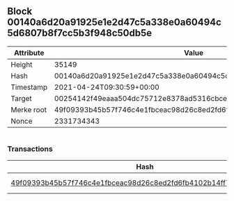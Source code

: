 ## Block 00140a6d20a91925e1e2d47c5a338e0a60494c5d6807b8f7cc5b3f948c50db5e

Attribute | Value
--- | ---
Height | 35149
Hash | 00140a6d20a91925e1e2d47c5a338e0a60494c5d6807b8f7cc5b3f948c50db5e
Timestamp | 2021-04-24T09:30:59+00:00
Target | 00254142f49eaaa504dc75712e8378ad5316cbcead634704b3734b6271167cc4
Merke root | 49f09393b45b57f746c4e1fbceac98d26c8ed2fd6fb4102b14ff730a04189621
Nonce | 2331734343

```

```

### Transactions

Hash | Amount
--- | ---
[49f09393b45b57f746c4e1fbceac98d26c8ed2fd6fb4102b14ff730a04189621](49f09393b45b57f746c4e1fbceac98d26c8ed2fd6fb4102b14ff730a04189621.md) | 10.00000000 SKEPTI 
